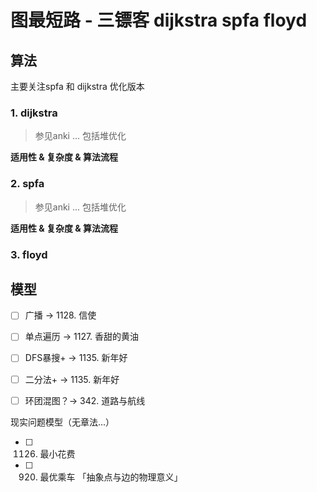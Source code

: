 # 图最短路 - 三镖客 dijkstra spfa floyd

## 算法

主要关注spfa 和 dijkstra 优化版本

### 1. dijkstra

> 参见anki ... 包括堆优化

**适用性 & 复杂度 & 算法流程**

### 2. spfa

> 参见anki ... 包括堆优化

**适用性 & 复杂度 & 算法流程**

### 3. floyd

## 模型

- [ ] 广播 -> 1128. 信使
- [ ] 单点遍历 -> 1127. 香甜的黄油
- [ ] DFS暴搜+ -> 1135. 新年好
- [ ] 二分法+ -> 1135. 新年好
- [ ] 环团混图？-> 342. 道路与航线



现实问题模型（无章法...）
- [ ] 1126. 最小花费
- [ ] 920. 最优乘车 「抽象点与边的物理意义」
